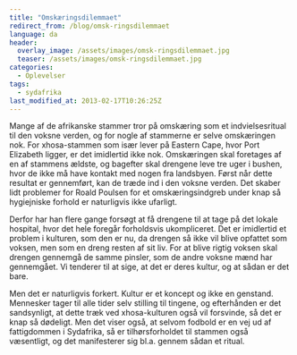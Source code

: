 ```yaml
---
title: "Omskæringsdilemmaet"
redirect_from: /blog/omsk-ringsdilemmaet
language: da
header:
  overlay_image: /assets/images/omsk-ringsdilemmaet.jpg
  teaser: /assets/images/omsk-ringsdilemmaet.jpg
categories:
  - Oplevelser
tags:
  - sydafrika
last_modified_at: 2013-02-17T10:26:25Z
---
```


Mange af de afrikanske stammer tror på omskæring som et indvielsesritual til den voksne verden, og for nogle af stammerne er selve omskæringen nok. For xhosa-stammen som især lever på Eastern Cape, hvor Port Elizabeth ligger, er det imidlertid ikke nok. Omskæringen skal foretages af en af stammens ældste, og bagefter skal drengene leve tre uger i bushen, hvor de ikke må have kontakt med nogen fra landsbyen. Først når dette resultat er gennemført, kan de træde ind i den voksne verden. Det skaber lidt problemer for Roald Poulsen for et omskæringsindgreb under knap så hygiejniske forhold er naturligvis ikke ufarligt.

Derfor har han flere gange forsøgt at få drengene til at tage på det lokale hospital, hvor det hele foregår forholdsvis ukompliceret. Det er imidlertid et problem i kulturen, som den er nu, da drengen så ikke vil blive opfattet som voksen, men som en dreng resten af sit liv. For at blive rigtig voksen skal drengen gennemgå de samme pinsler, som de andre voksne mænd har gennemgået. Vi tenderer til at sige, at det er deres kultur, og at sådan er det bare.

Men det er naturligvis forkert. Kultur er et koncept og ikke en genstand. Mennesker tager til alle tider selv stilling til tingene, og efterhånden er det sandsynligt, at dette træk ved xhosa-kulturen også vil forsvinde, så det er knap så dødeligt. Men det viser også, at selvom fodbold er en vej ud af fattigdommen i Sydafrika, så er tilhørsforholdet til stammen også væsentligt, og det manifesterer sig bl.a. gennem sådan et ritual.
